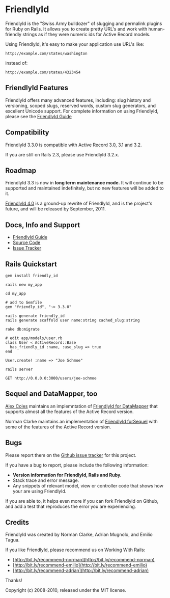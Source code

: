 # FriendlyId

FriendlyId is the "Swiss Army bulldozer" of slugging and permalink plugins for
Ruby on Rails. It allows you to create pretty URL's and work with
human-friendly strings as if they were numeric ids for Active Record models.

Using FriendlyId, it's easy to make your application use URL's like:

    http://example.com/states/washington

instead of:

    http://example.com/states/4323454

## FriendlyId Features

FriendlyId offers many advanced features, including: slug history and
versioning, scoped slugs, reserved words, custom slug generators, and
excellent Unicode support. For complete information on using FriendlyId,
please see the [FriendlyId Guide](https://github.com/norman/friendly_id/blob/3.x/Guide.md)

## Compatibility

FriendlyId 3.3.0 is compatible with Active Record 3.0, 3.1 and 3.2.

If you are still on Rails 2.3, please use FriendlyId 3.2.x.

## Roadmap

FriendlyId 3.3 is now in **long term maintenance mode.** It will continue to be
supported and maintained indefinitely, but no new features will be added to it.

[FriendlyId 4.0](https://github.com/norman/friendly_id/tree/4.0.0) is a
ground-up rewrite of FriendlyId, and is the project's future, and will be
released by September, 2011.

## Docs, Info and Support

* [FriendlyId Guide](https://github.com/norman/friendly_id/blob/3.x/Guide.md)
* [Source Code](http://github.com/norman/friendly_id/)
* [Issue Tracker](http://github.com/norman/friendly_id/issues)

## Rails Quickstart

    gem install friendly_id

    rails new my_app

    cd my_app

    # add to Gemfile
    gem "friendly_id", "~> 3.3.0"

    rails generate friendly_id
    rails generate scaffold user name:string cached_slug:string

    rake db:migrate

    # edit app/models/user.rb
    class User < ActiveRecord::Base
      has_friendly_id :name, :use_slug => true
    end

    User.create! :name => "Joe Schmoe"

    rails server

    GET http://0.0.0.0:3000/users/joe-schmoe

## Sequel and DataMapper, too

[Alex Coles](http://github.com/myabc) maintains an implemntation of
[FriendlyId for DataMapper](http://github.com/myabc/friendly_id_datamapper) that supports almost
all the features of the Active Record version.

Norman Clarke maintains an implementation of
[FriendlyId forSequel](http://github.com/norman/friendly_id_sequel) with some of the features
of the Active Record version.

## Bugs

Please report them on the [Github issue tracker](http://github.com/norman/friendly_id/issues)
for this project.

If you have a bug to report, please include the following information:

* **Version information for FriendlyId, Rails and Ruby.**
* Stack trace and error message.
* Any snippets of relevant model, view or controller code that shows how your
  are using FriendlyId.

If you are able to, it helps even more if you can fork FriendlyId on Github,
and add a test that reproduces the error you are experiencing.

## Credits

FriendlyId was created by Norman Clarke, Adrian Mugnolo, and Emilio Tagua.

If you like FriendlyId, please recommend us on Working With Rails:

* [http://bit.ly/recommend-norman](http://bit.ly/recommend-norman)
* [http://bit.ly/recommend-emilio](http://bit.ly/recommend-emilio)
* [http://bit.ly/recommend-adrian](http://bit.ly/recommend-adrian)

Thanks!

Copyright (c) 2008-2010, released under the MIT license.
